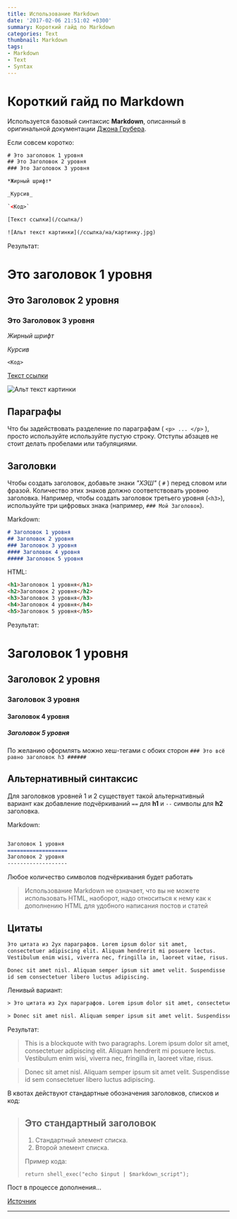 ```yaml
---
title: Использование Markdown
date: '2017-02-06 21:51:02 +0300'
summary: Короткий гайд по Markdown
categories: Text
thumbnail: Markdown
tags:
- Markdown
- Text
- Syntax
---
```

# Короткий гайд по Markdown

Используется базовый синтаксис **Markdown**, описанный в оригинальной документации [Джона Грубера](https://daringfireball.net/projects/markdown/syntax).

Если совсем коротко:

```html
# Это заголовок 1 уровня
## Это Заголовок 2 уровня
### Это Заголовок 3 уровня

*Жирный шрифт*

_Курсив_

`<Код>`

[Текст ссылки](/ссылка/)

![Альт текст картинки](/ссылка/на/картинку.jpg)
```

Результат:

# Это заголовок 1 уровня
## Это Заголовок 2 уровня
### Это Заголовок 3 уровня

*Жирный шрифт*

_Курсив_

`<Код>`

[Текст ссылки](/ссылка/)

![Альт текст картинки](/ссылка/на/картинку.jpg)

## Параграфы

Что бы задействовать разделение по параграфам ( ``<p> ... </p>`` ), просто используйте используйте пустую строку. Отступы абзацев не стоит делать пробелами или табуляциями.

## Заголовки

Чтобы создать заголовок, добавьте знаки _"ХЭШ"_ ( `#` ) перед словом или фразой. Количество этих знаков должно соответствовать уровню заголовка. Например, чтобы создать заголовок третьего уровня (`<h3>`), используйте три цифровых знака (например, `### Мой Заголовок`).

Markdown:

```Markdown
# Заголовок 1 уровня
## Заголовок 2 уровня
### Заголовок 3 уровня
#### Заголовок 4 уровня
##### Заголовок 5 уровня
```

HTML:

```html
<h1>Заголовок 1 уровня</h1>
<h2>Заголовок 2 уровня</h2>
<h3>Заголовок 3 уровня</h3>
<h4>Заголовок 4 уровня</h4>
<h5>Заголовок 5 уровня</h5>
```

Результат:

# Заголовок 1 уровня
## Заголовок 2 уровня
### Заголовок 3 уровня
#### Заголовок 4 уровня
##### Заголовок 5 уровня

По желанию оформлять можно хеш-тегами с обоих сторон `### Это всё равно заголовок h3 ######`

## Альтернативный синтаксис

Для заголовков уровней 1 и 2 существует такой альтернативный вариант как добавление подчёркиваний `==` для __h1__  и `--` символы для __h2__ заголовка.

Markdown:

```Markdown

Заголовок 1 уровня
===================
Заголовок 2 уровня
-------------------
```

Любое количество символов подчёркивания будет работать

> Использование Markdown не означает, что вы не можете использовать HTML, наоборот, надо относиться к нему как к дополнению HTML для удобного написания постов и статей

## Цитаты

```Markdown
Это цитата из 2ух параграфов. Lorem ipsum dolor sit amet,
consectetuer adipiscing elit. Aliquam hendrerit mi posuere lectus.
Vestibulum enim wisi, viverra nec, fringilla in, laoreet vitae, risus.

Donec sit amet nisl. Aliquam semper ipsum sit amet velit. Suspendisse
id sem consectetuer libero luctus adipiscing.
```

Ленивый вариант:

```html
> Это цитата из 2ух параграфов. Lorem ipsum dolor sit amet, consectetuer adipiscing elit. Aliquam hendrerit mi posuere lectus. Vestibulum enim wisi, viverra nec, fringilla in, laoreet vitae, risus.

> Donec sit amet nisl. Aliquam semper ipsum sit amet velit. Suspendisse id sem consectetuer libero luctus adipiscing.
```

Результат:
> This is a blockquote with two paragraphs. Lorem ipsum dolor sit amet, consectetuer adipiscing elit. Aliquam hendrerit mi posuere lectus. Vestibulum enim wisi, viverra nec, fringilla in, laoreet vitae, risus.

> Donec sit amet nisl. Aliquam semper ipsum sit amet velit. Suspendisse id sem consectetuer libero luctus adipiscing.

В квотах действуют стандартные обозначения заголовков, списков и код:
> ## Это стандартный заголовок
>
> 1.    Стандартный элемент списка.
> 2.    Второй элемент списка.
>
> Пример кода:
>
>     return shell_exec("echo $input | $markdown_script");


Пост в процессе дополнения...

[Источник](https://www.markdownguide.org/basic-syntax)

___

[1]: https://